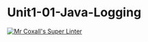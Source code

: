 # Unit1-01-Java-Logging
[![Mr Coxall's Super Linter](https://github.com/ICS4U-Programming-AdrijanV/Unit1-01-Java-Logging/workflows/Mr%20Coxall's%20Super%20Linter/badge.svg)](https://github.com/ICS4U-Programming-AdrijanV/Unit1-01-Java-Logging/actions/)
